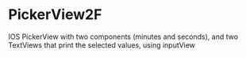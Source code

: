 # PickerView2F
IOS PickerView with two components (minutes and seconds), and two TextViews that print the selected values, using inputView

